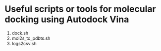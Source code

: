 # Useful scripts or tools for molecular docking using Autodock Vina 

1. dock.sh
2. mol2s_to_pdbts.sh
3. logs2csv.sh
